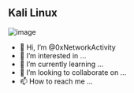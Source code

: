 ## Kali Linux

![image](https://github.com/0xNetworkActivity/0xNetworkActivity/assets/138840580/ae56ec1b-e67a-458e-9142-0d5ed2f848c2)


- 👋 Hi, I’m @0xNetworkActivity
- 👀 I’m interested in ...
- 🌱 I’m currently learning ...
- 💞️ I’m looking to collaborate on ...
- 📫 How to reach me ...

<!---
0xNetworkActivity/0xNetworkActivity is a ✨ special ✨ repository because its `README.md` (this file) appears on your GitHub profile.
You can click the Preview link to take a look at your changes.
--->
